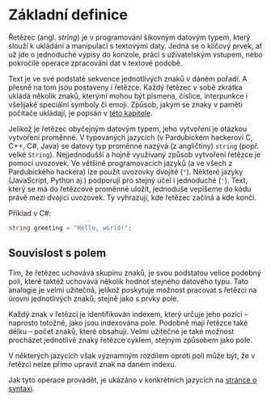 # Základní definice

Řetězec (angl. *string*) je v programování šikovným datovým typem, který slouží k ukládání a manipulaci s textovými
daty. Jedná se o klíčový prvek, ať už jde o jednoduché výpisy do konzole, práci s uživatelským vstupem, nebo pokročilé
operace zpracování dat v textové podobě.

Text je ve své podstatě sekvence jednotlivých znaků v daném pořadí. A přesně na tom jsou postaveny i řetězce. Každý
řetězec v sobě zkrátka ukládá několik znaků, kterými mohou být písmena, číslice, interpunkce i všelijaké speciální
symboly či emoji. Způsob, jakým se znaky v paměti počítače ukládají, je popsán
v [této kapitole](/studijni-materialy/01-reprezentace-dat-v-pocitaci#text).

Jelikož je řetězec obyčejným datovým typem, jeho vytvoření je otázkou vytvoření proměnné. V typovaných jazycích (v
Pardubickém hackerovi C, C++, C#, Java) se datový typ proměnné nazývá (z angličtiny) `string` (popř. velké `String`).
Nejjednodušší a hojně využívaný způsob vytvoření řetězce je pomocí uvozovek. Ve většině programovacích jazyků (a ve
všech z Pardubického hackera) lze použít uvozovky dvojité (`"`). Některé jazyky (JavaScript, Python aj.) podporují pro
stejný účel i jednoduché (`'`). Text, který se má do řetězcové proměnné uložit, jednoduše vepíšeme do kódu právě mezi
dvojici uvozovek. Ty vyhrazují, kde řetězec začíná a kde končí.

Příklad v C#:

```csharp
string greeting = "Hello, world!";
```

## Souvislost s polem

Tím, že řetězec uchovává skupinu znaků, je svou podstatou velice podobný poli, které taktéž uchovává několik hodnot
stejného datového typu. Tato analogie je velmi užitečná, jelikož poskytuje možnost pracovat s řetězci na úrovni
jednotlivých znaků, stejně jako s prvky pole.

Každý znak v řetězci je identifikován indexem, který určuje jeho pozici – naprosto totožně, jako jsou indexována pole.
Podobně mají řetězce také délku – počet znaků, které obsahují. Velmi užitečné je také možnost procházet jednotlivé znaky
řetězce cyklem, stejným způsobem jako pole.

V některých jazycích však významným rozdílem oproti poli může být, že v řetězci nelze přímo upravit znak na daném
indexu.

Jak tyto operace provádět, je ukázáno v konkrétních jazycích
na [stránce o syntaxi](/studijni-materialy/08-retezce/03-syntaxe).

